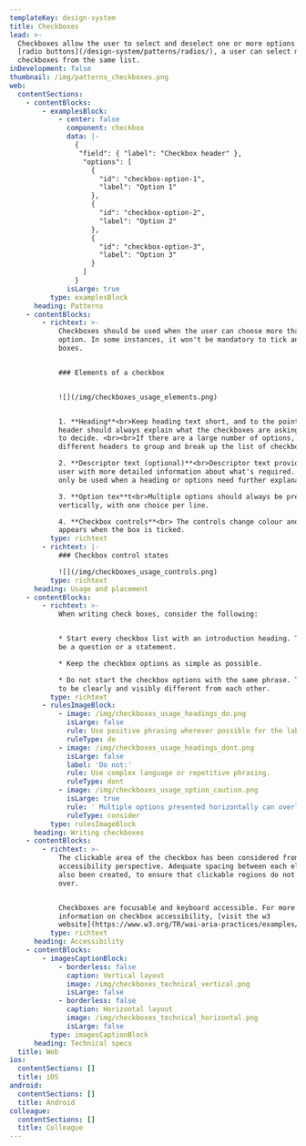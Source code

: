 ```yaml
---
templateKey: design-system
title: Checkboxes
lead: >-
  Checkboxes allow the user to select and deselect one or more options. Unlike
  [radio buttons](/design-system/patterns/radios/), a user can select multiple
  checkboxes from the same list.
inDevelopment: false
thumbnail: /img/patterns_checkboxes.png
web:
  contentSections:
    - contentBlocks:
        - examplesBlock:
            - center: false
              component: checkbox
              data: |-
                {
                 "field": { "label": "Checkbox header" },
                  "options": [
                    {
                      "id": "checkbox-option-1",
                      "label": "Option 1"
                    },
                    {
                      "id": "checkbox-option-2",
                      "label": "Option 2"
                    },
                    {
                      "id": "checkbox-option-3",
                      "label": "Option 3"
                    }
                  ]
                }
              isLarge: true
          type: examplesBlock
      heading: Patterns
    - contentBlocks:
        - richtext: >-
            Checkboxes should be used when the user can choose more than one
            option. In some instances, it won't be mandatory to tick any of the
            boxes.


            ### Elements of a checkbox


            ![](/img/checkboxes_usage_elements.png)


            1. **Heading**<br>Keep heading text short, and to the point. The
            header should always explain what the checkboxes are asking the user
            to decide. <br><br>If there are a large number of options, use
            different headers to group and break up the list of checkboxes.

            2. **Descriptor text (optional)**<br>Descriptor text provides the
            user with more detailed information about what's required. It should
            only be used when a heading or options need further explanation.

            3. **Option tex**t<br>Multiple options should always be presented
            vertically, with one choice per line.

            4. **Checkbox controls**<br> The controls change colour and a tick
            appears when the box is ticked.
          type: richtext
        - richtext: |-
            ### Checkbox control states

            ![](/img/checkboxes_usage_controls.png)
          type: richtext
      heading: Usage and placement
    - contentBlocks:
        - richtext: >-
            When writing check boxes, consider the following:


            * Start every checkbox list with an introduction heading. This can
            be a question or a statement.

            * Keep the checkbox options as simple as possible. 

            * Do not start the checkbox options with the same phrase. They need
            to be clearly and visibly different from each other.
          type: richtext
        - rulesImageBlock:
            - image: /img/checkboxes_usage_headings_do.png
              isLarge: false
              rule: Use positive phrasing wherever possible for the labelling.
              ruleType: do
            - image: /img/checkboxes_usage_headings_dont.png
              isLarge: false
              label: 'Do not:'
              rule: Use complex language or repetitive phrasing.
              ruleType: dont
            - image: /img/checkboxes_usage_option_caution.png
              isLarge: true
              rule: ' Multiple options presented horizontally can overload the user, making it difficult to read.'
              ruleType: consider
          type: rulesImageBlock
      heading: Writing checkboxes
    - contentBlocks:
        - richtext: >-
            The clickable area of the checkbox has been considered from an
            accessibility perspective. Adequate spacing between each element has
            also been created, to ensure that clickable regions do not cross
            over.


            Checkboxes are focusable and keyboard accessible. For more
            information on checkbox accessibility, [visit the w3
            website](https://www.w3.org/TR/wai-aria-practices/examples/checkbox/checkbox-1/checkbox-1.html).
          type: richtext
      heading: Accessibility
    - contentBlocks:
        - imagesCaptionBlock:
            - borderless: false
              caption: Vertical layout
              image: /img/checkboxes_technical_vertical.png
              isLarge: false
            - borderless: false
              caption: Horizontal layout
              image: /img/checkboxes_technical_horizontal.png
              isLarge: false
          type: imagesCaptionBlock
      heading: Technical specs
  title: Web
ios:
  contentSections: []
  title: iOS
android:
  contentSections: []
  title: Android
colleague:
  contentSections: []
  title: Colleague
---
```


